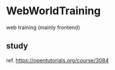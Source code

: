 # WebWorldTraining
web training (mainly frontend)

## study
ref.
https://opentutorials.org/course/3084
